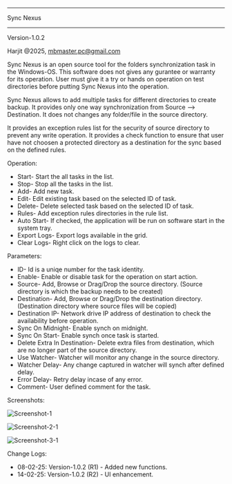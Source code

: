 *****************
Sync Nexus
*****************

Version-1.0.2

Harjit @2025, mbmaster.pc@gmail.com

Sync Nexus is an open source tool for the folders synchronization task in the Windows-OS.  This software does not gives any gurantee or warranty for its operation. User must give it a try or hands on operation on test directories before putting Sync Nexus into the operation.

Sync Nexus allows to add multiple tasks for different directories to create backup. It provides only one way synchronization from Source --> Destination. It does not changes any folder/file in the source directory. 

It provides an exception rules list for the security of source directory to prevent any write operation. It provides a check function to ensure that user have not choosen a protected directory as a destination for the sync based on the defined rules.

Operation:

 - Start- Start the all tasks in the list.
 - Stop- Stop all the tasks in the list.
 - Add- Add new task.
 - Edit- Edit existing task based on the selected ID of task. 
 - Delete- Delete selected task based on the selected ID of task. 
 - Rules- Add exception rules directories in the rule list.
 - Auto Start- If checked, the application will be run on software start in the system tray.
 - Export Logs- Export logs available in the grid.
 - Clear Logs- Right click on the logs to clear.

Parameters:

- ID- Id is a uniqe number for the task identity.
- Enable- Enable or disable task for the operation on start action.
- Source- Add, Browse or Drag/Drop the source directory. (Source directory is which the backup needs to be created)
- Destination- Add, Browse or Drag/Drop the destination directory. (Destination directory where source files will be copied)
- Destination IP- Network drive IP address of destination to check the availability before operation.
- Sync On Midnight- Enable synch on midnight.
- Sync On Start- Enable synch once task is started.
- Delete Extra In Destination- Delete extra files from destination, which are no longer part of the source directory.
- Use Watcher- Watcher will monitor any change in the source directory.
- Watcher Delay- Any change captured in watcher will synch after defined delay.
- Error Delay- Retry delay incase of any error.
- Comment- User defined comment for the task.     
            
Screenshots:

![Screenshot-1](https://github.com/user-attachments/assets/8ed97b65-663e-4f28-9315-739a66d45138)

![Screenshot-2-1](https://github.com/user-attachments/assets/26a4b3ab-2eb7-46d9-b35b-e733bb88a6d5)

![Screenshot-3-1](https://github.com/user-attachments/assets/46a067a2-51d4-4fbd-a6db-39be034d5e8b)


Change Logs:
- 08-02-25: Version-1.0.2 (R1) - Added new functions.
- 14-02-25: Version-1.0.2 (R2) - UI enhancement.

